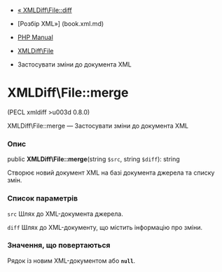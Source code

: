 - [« XMLDiff\File::diff](xmldiff-file.diff.md)
- [Розбір XML»] (book.xml.md)

- [PHP Manual](index.md)
- [XMLDiff\File](class.xmldiff-file.md)
- Застосувати зміни до документа XML

# XMLDiff\File::merge

(PECL xmldiff \>u003d 0.8.0)

XMLDiff\File::merge — Застосувати зміни до документа XML

### Опис

public **XMLDiff\File::merge**(string `$src`, string `$diff`): string

Створює новий документ XML на базі документа джерела та списку
змін.

### Список параметрів

`src`
Шлях до XML-документа джерела.

`diff`
Шлях до XML-документу, що містить інформацію про зміни.

### Значення, що повертаються

Рядок із новим XML-документом або **`null`**.
